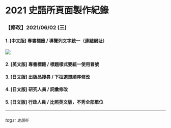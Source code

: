 # 2021 史語所頁面製作紀錄

### 【修改】2021/06/02 (三)

#### 1. [中文版] 專書標籤 / 導覽列文字統一（[連結網址](https://xuedesign.github.io/ihp.2020/zh-tw/publications/tags-thumbnail.html)）

![](https://i.imgur.com/JFSpVu7.png)

#### 2. [英文版] 專書標籤 / 標題樣式要統一使用冒號

#### 3. [日文版] 出版品搜尋 / 下拉選單順序修改

#### 4. [日文版] 研究人員 / 詞彙修改

#### 5. [日文版] 行政人員 / 比照英文版，不秀全部單位


---
###### tags: `史語所`